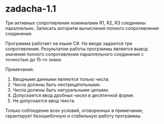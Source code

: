 # zadacha-1.1
Три активных сопротивления номиналами R1, R2, R3 соединены параллельно. Записать алгоритм вычисления полного сопротивления соединения.

Программа работает на языке C#. На вводе задаются три сопротивления. Результатом работы программы является вывод значения полного сопротивления параллельного соединения с точностью до 15-го знака.

Примечания:
  1. Вводными данными являются только числа.
  2. Числа должны быть неотрицательными.
  3. Числа должны быть натуральными целыми.
  4. Допускается ввод дробных чисел в десятичной форме.
  5. Не допускается ввод текста.

Только соблюдение всех условий, оговоренных в примечании, гарантирует безошибочную и стабильную работу программы.
